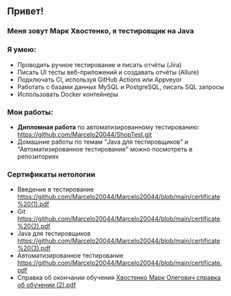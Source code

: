 ## Привет!
### Меня зовут Марк Хвостенко, я тестировщик на Java
### Я умею:
* Проводить ручное тестирование и писать отчёты (Jira)
* Писать UI тесты веб-приложений и создавать отчёты (Allure)
* Подключать CI, используя GitHub Actions или Appveyor
* Работать с базами данных MySQL и PostgreSQL, писать SQL запросы 
* Использовать Docker контейнеры

### Мои работы:
* **Дипломная работа** по автоматизированному тестированию: https://github.com/Marcelo20044/ShopTest.git
* Домашние работы по темам "Java для тестировщиков" и "Автоматизированное тестирование" можно посмотреть в репозиториях

### Сертификаты нетологии
* Введение в тестирование https://github.com/Marcelo20044/Marcelo20044/blob/main/certificate%20(1).pdf
* Git https://github.com/Marcelo20044/Marcelo20044/blob/main/certificate%20(2).pdf
* Java для тестировщиков https://github.com/Marcelo20044/Marcelo20044/blob/main/certificate%20(3).pdf
* Автоматизированное тестирование https://github.com/Marcelo20044/Marcelo20044/blob/main/certificate.pdf
* Справка об окончании обучения [Хвостенко Марк Олегович справка об обучении (2).pdf](https://github.com/Marcelo20044/Marcelo20044/files/8978326/2.pdf)




<!--
**Marcelo20044/Marcelo20044** is a ✨ _special_ ✨ repository because its `README.md` (this file) appears on your GitHub profile.

Here are some ideas to get you started:

- 🔭 I’m currently working on ...
- 🌱 I’m currently learning ...
- 👯 I’m looking to collaborate on ...
- 🤔 I’m looking for help with ...
- 💬 Ask me about ...
- 📫 How to reach me: ...
- 😄 Pronouns: ...
- ⚡ Fun fact: ...
-->
